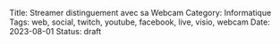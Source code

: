 Title: Streamer distinguement avec sa Webcam
Category: Informatique
Tags: web, social, twitch, youtube, facebook, live, visio, webcam
Date: 2023-08-01
Status: draft
